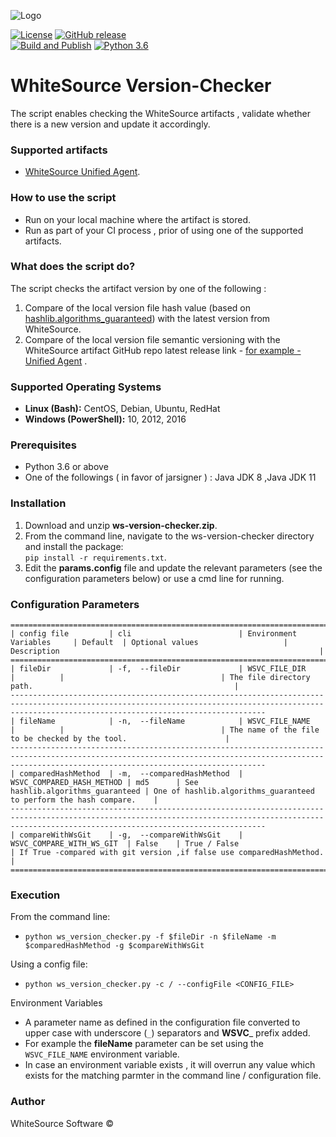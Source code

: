 ![Logo](https://whitesource-resources.s3.amazonaws.com/ws-sig-images/Whitesource_Logo_178x44.png)  

[![License](https://img.shields.io/badge/License-Apache%202.0-yellowgreen.svg)](https://opensource.org/licenses/Apache-2.0)
[![GitHub release](https://img.shields.io/github/release/whitesource-ps/ws-version-checker)](https://github.com/whitesource-ps/ws-version-checker/releases/latest)   
[![Build and Publish](https://github.com/whitesource-ps/ws-version-checker/actions/workflows/ci.yml/badge.svg)](https://github.com/whitesource-ps/ws-version-checker/actions/workflows/ci.yml)
[![Python 3.6](https://upload.wikimedia.org/wikipedia/commons/thumb/8/8c/Blue_Python_3.6%2B_Shield_Badge.svg/86px-Blue_Python_3.6%2B_Shield_Badge.svg.png)](https://www.python.org/downloads/release/python-360/)

# WhiteSource Version-Checker
The script enables checking the WhiteSource artifacts , validate whether there is a new version and update it accordingly.
### Supported artifacts 
- [WhiteSource Unified Agent](https://whitesource.atlassian.net/wiki/spaces/WD/pages/804814917/Unified+Agent+Overview).

### How to use the script
- Run on your local machine where the artifact is stored.
- Run as part of your CI process , prior of using one of the supported artifacts.

### What does the script do?
The script checks the artifact version by one of the following :
1. Compare of the local version file hash value (based on [hashlib.algorithms_guaranteed](https://github.com/python/cpython/blob/main/Lib/hashlib.py)) with the latest version from WhiteSource.
2. Compare of the local version file semantic versioning with the WhiteSource artifact GitHub repo latest release link - [for example - Unified Agent](https://github.com/whitesource/unified-agent-distribution/releases) .

### Supported Operating Systems
- **Linux (Bash):**	CentOS, Debian, Ubuntu, RedHat
- **Windows (PowerShell):**	10, 2012, 2016

### Prerequisites
- Python 3.6 or above
- One of the followings ( in favor of jarsigner ) : Java JDK 8 ,Java JDK 11

### Installation
1. Download and unzip **ws-version-checker.zip**.
2. From the command line, navigate to the ws-version-checker directory and install the package:  
   `pip install -r requirements.txt`. 
3. Edit the **params.config** file and update the relevant parameters (see the configuration parameters below) or
   use a cmd line for running.
    
### Configuration Parameters
```
=====================================================================================================================================================================================================
| config file         | cli                        | Environment Variables     | Default  | Optional values                   | Description                                                          |
=====================================================================================================================================================================================================
| fileDir             | -f,  --fileDir             | WSVC_FILE_DIR             |          |                                   | The file directory path.                                             |
-----------------------------------------------------------------------------------------------------------------------------------------------------------------------------------------------------
| fileName            | -n,  --fileName            | WSVC_FILE_NAME            |          |                                   | The name of the file to be checked by the tool.                      |
-----------------------------------------------------------------------------------------------------------------------------------------------------------------------------------------------------
| comparedHashMethod  | -m,  --comparedHashMethod  | WSVC_COMPARED_HASH_METHOD | md5      | See hashlib.algorithms_guaranteed | One of hashlib.algorithms_guaranteed to perform the hash compare.    |
-----------------------------------------------------------------------------------------------------------------------------------------------------------------------------------------------------
| compareWithWsGit    | -g,  --compareWithWsGit    | WSVC_COMPARE_WITH_WS_GIT  | False    | True / False                      | If True -compared with git version ,if false use comparedHashMethod. |
=====================================================================================================================================================================================================
```
 ### Execution
 From the command line:
 - `python ws_version_checker.py -f $fileDir -n $fileName -m $comparedHashMethod -g $compareWithWsGit`
 
 Using a config file:
 - `python ws_version_checker.py -c / --configFile <CONFIG_FILE>`
 
 Environment Variables
 - A parameter name as defined in the configuration file converted to upper case with underscore (`_`) separators and **WSVC**_ prefix added.
 - For example the **fileName** parameter can be set using the `WSVC_FILE_NAME` environment variable.
 - In case an environment variable exists , it will overrun any value which exists for the matching parmter in the command line  / configuration file.
   
 
### Author
WhiteSource Software ©
